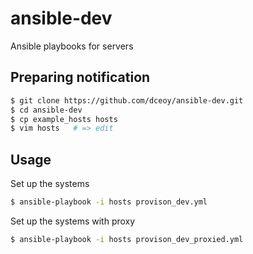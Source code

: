 ansible-dev
===========

Ansible playbooks for servers

Preparing notification
----------------------

```sh
$ git clone https://github.com/dceoy/ansible-dev.git
$ cd ansible-dev
$ cp example_hosts hosts
$ vim hosts   # => edit
```

Usage
-----

Set up the systems

```sh
$ ansible-playbook -i hosts provison_dev.yml
```

Set up the systems with proxy

```sh
$ ansible-playbook -i hosts provison_dev_proxied.yml
```
